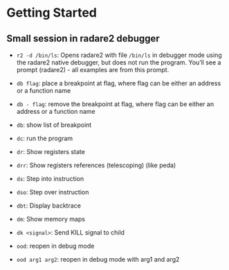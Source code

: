 # Getting Started

## Small session in radare2 debugger

* `r2 -d /bin/ls`: Opens radare2 with file `/bin/ls` in debugger mode using the radare2 native debugger, but does not run the program. You’ll see a prompt (radare2) - all examples are from this prompt.

* `db flag`: place a breakpoint at flag, where flag can be either an address or a function name

* `db - flag`: remove the breakpoint at flag, where flag can be either an address or a function name

* `db`: show list of breakpoint

* `dc`: run the program

* `dr`: Show registers state

* `drr`: Show registers references (telescoping) (like peda)  

* `ds`: Step into instruction

* `dso`: Step over instruction

* `dbt`: Display backtrace

* `dm`: Show memory maps 

* `dk <signal>`: Send KILL signal to child

* `ood`: reopen in debug mode

* `ood arg1 arg2`: reopen in debug mode with arg1 and arg2
